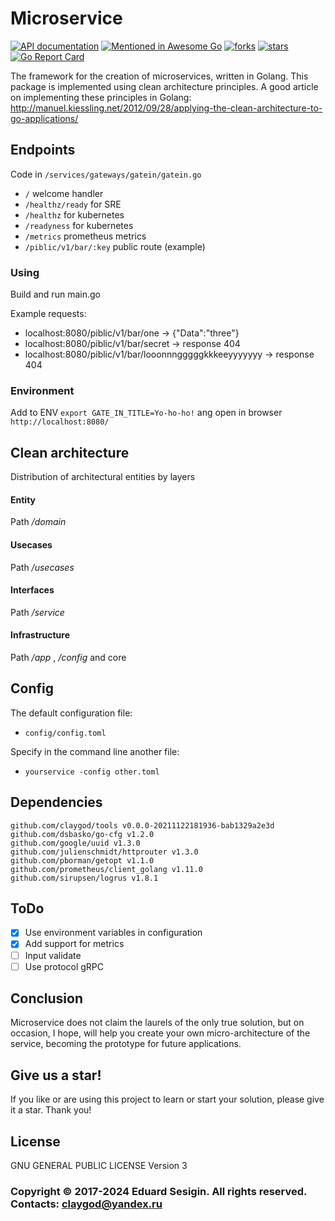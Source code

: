 # Microservice

[![API documentation](https://godoc.org/github.com/claygod/microservice?status.svg)](https://godoc.org/github.com/claygod/microservice)
[![Mentioned in Awesome Go](https://awesome.re/mentioned-badge.svg)](https://github.com/avelino/awesome-go)
[![forks](https://img.shields.io/github/forks/claygod/microservice)](https://github.com/claygod/microservice/network/members)
[![stars](https://img.shields.io/github/stars/claygod/microservice)](https://github.com/claygod/microservice/stargazers)
[![Go Report Card](https://goreportcard.com/badge/github.com/claygod/microservice)](https://goreportcard.com/report/github.com/claygod/microservice)

The framework for the creation of microservices, written in Golang. 
This package is implemented using clean architecture principles.
A good article on implementing these principles in Golang:
http://manuel.kiessling.net/2012/09/28/applying-the-clean-architecture-to-go-applications/

## Endpoints

Code in `/services/gateways/gatein/gatein.go`

- `/` welcome handler
- `/healthz/ready` for SRE
- `/healthz` for kubernetes
- `/readyness` for kubernetes
- `/metrics` prometheus metrics
- `/piblic/v1/bar/:key` public route (example)

### Using

Build and run main.go

Example requests:

- localhost:8080/piblic/v1/bar/one -> {"Data":"three"}
- localhost:8080/piblic/v1/bar/secret -> response 404
- localhost:8080/piblic/v1/bar/looonnngggggkkkeeyyyyyyy -> response 404

### Environment

Add to ENV `export GATE_IN_TITLE=Yo-ho-ho!`
ang open in browser `http://localhost:8080/`

## Clean architecture

Distribution of architectural entities by layers

#### Entity

Path */domain*

#### Usecases

Path */usecases*

#### Interfaces

Path */service*

#### Infrastructure

Path */app* , */config* and core

## Config

The default configuration file:
- `config/config.toml`

Specify in the command line another file:
- `yourservice -config other.toml`

## Dependencies

	github.com/claygod/tools v0.0.0-20211122181936-bab1329a2e3d
	github.com/dsbasko/go-cfg v1.2.0
	github.com/google/uuid v1.3.0
	github.com/julienschmidt/httprouter v1.3.0
	github.com/pborman/getopt v1.1.0
	github.com/prometheus/client_golang v1.11.0
	github.com/sirupsen/logrus v1.8.1

## ToDo

- [x] Use environment variables in configuration
- [x] Add support for metrics
- [ ] Input validate
- [ ] Use protocol gRPC

## Conclusion

Microservice does not claim the laurels of the only true solution, but on occasion, I hope, will help you create your own micro-architecture of the service, becoming the prototype for future applications.

## Give us a star!

If you like or are using this project to learn or start your solution, please give it a star. Thank you!

## License

GNU GENERAL PUBLIC LICENSE Version 3

### Copyright © 2017-2024 Eduard Sesigin. All rights reserved. Contacts: claygod@yandex.ru
